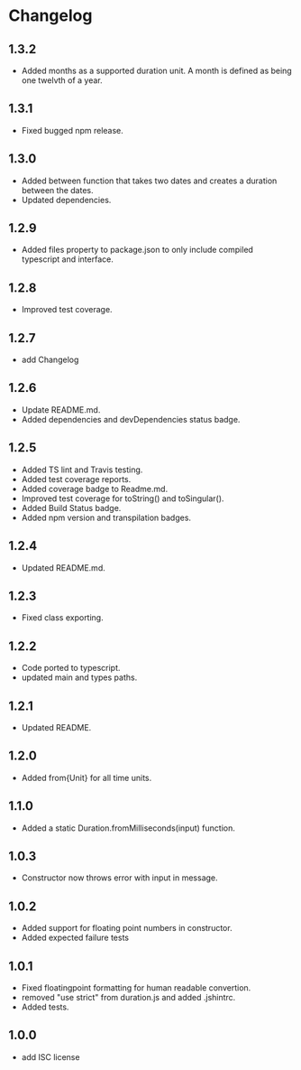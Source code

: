 # Changelog

## 1.3.2
- Added months as a supported duration unit. A month is defined as being one twelvth of a year.
## 1.3.1
- Fixed bugged npm release.
## 1.3.0
- Added between function that takes two dates and creates a duration between the dates.
- Updated dependencies.
## 1.2.9
- Added files property to package.json to only include compiled typescript and interface.
## 1.2.8
- Improved test coverage.
## 1.2.7
- add Changelog
## 1.2.6
- Update README.md.
- Added dependencies and devDependencies status badge.
## 1.2.5
- Added TS lint and Travis testing.
- Added test coverage reports.
- Added coverage badge to Readme.md.
- Improved test coverage for toString() and toSingular().
- Added Build Status badge.
- Added npm version and transpilation badges.
## 1.2.4
- Updated README.md.
## 1.2.3
- Fixed class exporting.
## 1.2.2
- Code ported to typescript.
- updated main and types paths.
## 1.2.1
- Updated README.
## 1.2.0
- Added from{Unit} for all time units.
## 1.1.0
- Added a static Duration.fromMilliseconds(input) function.
## 1.0.3
- Constructor now throws error with input in message.
## 1.0.2
- Added support for floating point numbers in constructor.
- Added expected failure tests
## 1.0.1
- Fixed floatingpoint formatting for human readable convertion.
- removed "use strict" from duration.js and added .jshintrc.
- Added tests.
## 1.0.0
- add ISC license
